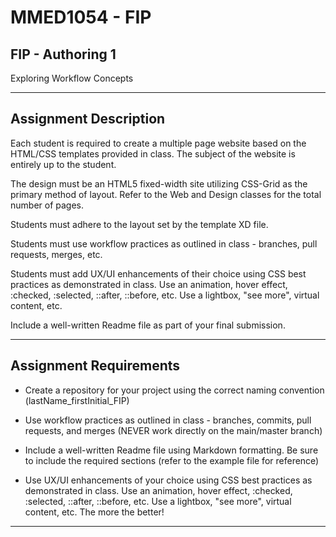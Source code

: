 # **MMED1054 - FIP**

## **FIP - Authoring 1**

Exploring Workflow Concepts

---

## **Assignment Description**

Each student is required to create a multiple page website based on the HTML/CSS templates provided in class. The subject of the website is entirely up to the student.

The design must be an HTML5 fixed-width site utilizing CSS-Grid as the primary method of layout. Refer to the Web and Design classes for the total number of pages.

Students must adhere to the layout set by the template XD file.

Students must use workflow practices as outlined in class - branches, pull requests, merges, etc.

Students must add UX/UI enhancements of their choice using CSS best practices as demonstrated in class. Use an animation, hover effect, :checked, :selected, ::after, ::before, etc. Use a lightbox, "see more", virtual content, etc.

Include a well-written Readme file as part of your final submission.

---

## **Assignment Requirements**

* Create a repository for your project using the correct naming convention (lastName_firstInitial_FIP)

* Use workflow practices as outlined in class - branches, commits, pull requests, and merges (NEVER work directly on the main/master branch)

* Include a well-written Readme file using Markdown formatting. Be sure to include the required sections (refer to the example file for reference)

* Use UX/UI enhancements of your choice using CSS best practices as demonstrated in class. Use an animation, hover effect, :checked, :selected, ::after, ::before, etc. Use a lightbox, "see more", virtual content, etc. The more the better!

---